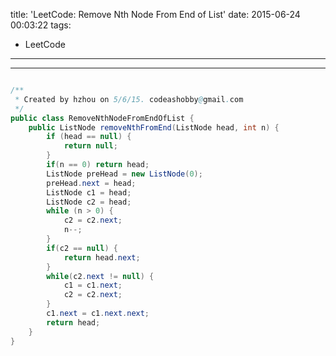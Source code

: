title: 'LeetCode: Remove Nth Node From End of List'
date: 2015-06-24 00:03:22
tags:
 - LeetCode
---
<hr/>    

```java

/**
 * Created by hzhou on 5/6/15. codeashobby@gmail.com
 */
public class RemoveNthNodeFromEndOfList {
	public ListNode removeNthFromEnd(ListNode head, int n) {
		if (head == null) {
			return null;
		}
		if(n == 0) return head;
		ListNode preHead = new ListNode(0);
		preHead.next = head;
		ListNode c1 = head;
		ListNode c2 = head;
		while (n > 0) {
			c2 = c2.next;
			n--;
		}
		if(c2 == null) {
			return head.next;
		}
		while(c2.next != null) {
			c1 = c1.next;
			c2 = c2.next;
		}
		c1.next = c1.next.next;
		return head;
	}
}
```
